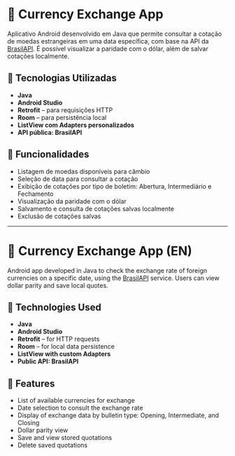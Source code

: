 # 📱 Currency Exchange App

Aplicativo Android desenvolvido em Java que permite consultar a cotação de moedas estrangeiras em uma data específica, com base na API da [BrasilAPI](https://brasilapi.com.br/).
É possível visualizar a paridade com o dólar, além de salvar cotações localmente.

## 🔧 Tecnologias Utilizadas

- **Java**
- **Android Studio**
- **Retrofit** – para requisições HTTP
- **Room** – para persistência local
- **ListView com Adapters personalizados**
- **API pública: BrasilAPI**

## 🧭 Funcionalidades

- Listagem de moedas disponíveis para câmbio
- Seleção de data para consultar a cotação
- Exibição de cotações por tipo de boletim: Abertura, Intermediário e Fechamento
- Visualização da paridade com o dólar
- Salvamento e consulta de cotações salvas localmente
- Exclusão de cotações salvas

---

# 📱 Currency Exchange App (EN)

Android app developed in Java to check the exchange rate of foreign currencies on a specific date, using the [BrasilAPI](https://brasilapi.com.br/) service.
Users can view dollar parity and save local quotes.

## 🔧 Technologies Used

- **Java**
- **Android Studio**
- **Retrofit** – for HTTP requests
- **Room** – for local data persistence
- **ListView with custom Adapters**
- **Public API: BrasilAPI**

## 🧭 Features

- List of available currencies for exchange
- Date selection to consult the exchange rate
- Display of exchange data by bulletin type: Opening, Intermediate, and Closing
- Dollar parity view
- Save and view stored quotations
- Delete saved quotations
